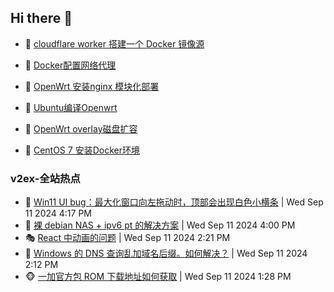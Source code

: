 ## Hi there 👋

<!--
**dkyg666/dkyg666** is a ✨ _special_ ✨ repository because its `README.md` (this file) appears on your GitHub profile.

Here are some ideas to get you started:

- 🔭 I’m currently working on ...
- 🌱 I’m currently learning ...
- 👯 I’m looking to collaborate on ...
- 🤔 I’m looking for help with ...
- 💬 Ask me about ...
- 📫 How to reach me: ...
- 😄 Pronouns: ...
- ⚡ Fun fact: ...
-->

<!-- BLOG-POST-LIST:START -->
- 🦩 [cloudflare worker 搭建一个 Docker 镜像源](http://blog.1996099.xyz/archives/cloudflare-worker-da-jian-yi-ge-docker-jing-xiang-zhan) 

- 🚦 [Docker配置网络代理](http://blog.1996099.xyz/archives/dockerpei-zhi-wang-luo-dai-li) 

- 🫶 [OpenWrt 安装nginx 模块化部署](http://blog.1996099.xyz/archives/openwrt-an-zhuang-nginx-mo-kuai-hua-bu-shu) 

- 🦄 [Ubuntu编译Openwrt](http://blog.1996099.xyz/archives/ubuntuzi-bian-yi-openwrt) 

- 🐻 [OpenWrt overlay磁盘扩容](http://blog.1996099.xyz/archives/openwrt-overlay) 

- 🤖 [CentOS 7 安装Docker环境](http://blog.1996099.xyz/archives/centos-docker) 
<!-- BLOG-POST-LIST:END -->

### v2ex-全站热点
<!-- v2ex:START -->
- 🥸 [Win11 UI bug：最大化窗口向左拖动时，顶部会出现白色小横条](https://www.v2ex.com/t/1072136#reply0) | Wed Sep 11 2024 4:17 PM
- 🤗 [裸 debian NAS + ipv6 pt 的解决方案](https://www.v2ex.com/t/1072134#reply2) | Wed Sep 11 2024 4:00 PM
- 🎭 [React 中动画的问题](https://www.v2ex.com/t/1072125#reply1) | Wed Sep 11 2024 2:21 PM
- 🥷 [Windows 的 DNS 查询乱加域名后缀。如何解决？](https://www.v2ex.com/t/1072123#reply6) | Wed Sep 11 2024 2:12 PM
- 🐵 [一加官方包 ROM 下载地址如何获取](https://www.v2ex.com/t/1072115#reply3) | Wed Sep 11 2024 1:28 PM<!-- v2ex:END -->

